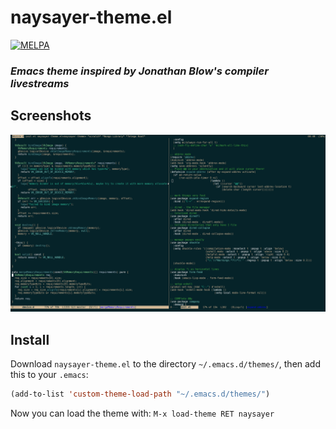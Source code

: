 # naysayer-theme.el

[![MELPA](http://melpa.org/packages/naysayer-theme-badge.svg)](http://melpa.org/#/naysayer-theme)

### _Emacs theme inspired by Jonathan Blow's compiler livestreams_

## Screenshots

![Naysayer Theme](/assets/naysayer_0.png)

## Install

Download `naysayer-theme.el` to the directory `~/.emacs.d/themes/`, then add this to your `.emacs`:

```lisp
(add-to-list 'custom-theme-load-path "~/.emacs.d/themes/")
```

Now you can load the theme with: `M-x load-theme RET naysayer`
